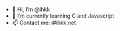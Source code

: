- 👋 Hi, I’m @ihkk
- 🌱 I’m currently learning C and Javascript
- 📫 Contact me: i#ihkk.net

<!---
ihkk/ihkk is a ✨ special ✨ repository because its `README.md` (this file) appears on your GitHub profile.
You can click the Preview link to take a look at your changes.
--->
